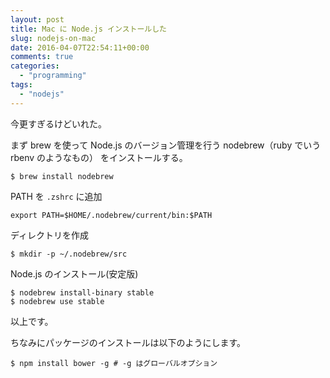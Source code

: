 ```yaml
---
layout: post
title: Mac に Node.js インストールした
slug: nodejs-on-mac
date: 2016-04-07T22:54:11+00:00
comments: true
categories:
  - "programming"
tags:
  - "nodejs"
---
```


今更すぎるけどいれた。

まず brew を使って Node.js のバージョン管理を行う nodebrew（ruby でいう rbenv のようなもの） をインストールする。

    $ brew install nodebrew

PATH を `.zshrc` に追加

    export PATH=$HOME/.nodebrew/current/bin:$PATH

ディレクトリを作成

    $ mkdir -p ~/.nodebrew/src

Node.js のインストール(安定版)

    $ nodebrew install-binary stable
    $ nodebrew use stable

以上です。

ちなみにパッケージのインストールは以下のようにします。

    $ npm install bower -g # -g はグローバルオプション
